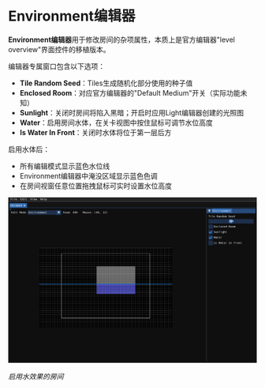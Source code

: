 # Environment编辑器
**Environment编辑器**用于修改房间的杂项属性，本质上是官方编辑器"level overview"界面控件的移植版本。  

编辑器专属窗口包含以下选项：  

- **Tile Random Seed**：Tiles生成随机化部分使用的种子值  
- **Enclosed Room**：对应官方编辑器的"Default Medium"开关（实际功能未知）  
- **Sunlight**：关闭时房间将陷入黑暗；开启时应用Light编辑器创建的光照图  
- **Water**：启用房间水体，在关卡视图中按住鼠标可调节水位高度  
- **Is Water In Front**：关闭时水体将位于第一层后方  

启用水体后：  
- 所有编辑模式显示蓝色水位线  
- Environment编辑器中淹没区域显示蓝色色调  
- 在房间视窗任意位置拖拽鼠标可实时设置水位高度  

![启用水效果的房间](img//env-editor.png) 

*启用水效果的房间*  

